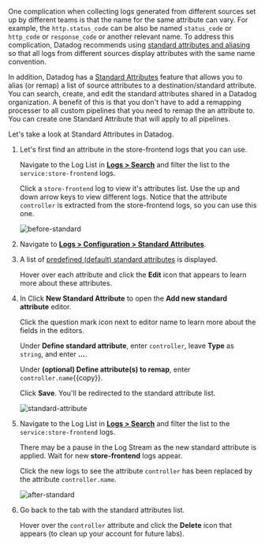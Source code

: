 One complication when collecting logs generated from different sources set up by different teams is that the name for the same attribute can vary. For example, the `http.status_code` can be also be named `status_code` or `http_code` or `response_code` or another relevant name. To address this complication, Datadog recommends using <a href="https://docs.datadoghq.com/logs/processing/attributes_naming_convention/" target="_blank">standard attributes and aliasing</a> so that all logs from different sources display attributes with the same name convention. 

In addition, Datadog has a <a href="https://docs.datadoghq.com/logs/processing/attributes_naming_convention/#standard-attributes-in-log-configuration" target="_blank">Standard Attributes</a> feature that allows you to alias (or remap) a list of source attributes to a destination/standard attribute. You can search, create, and edit the standard attributes shared in a Datadog organization. A benefit of this is that you don't have to add a remapping processer to all custom pipelines that you need to remap the an attribute to. You can create one Standard Attribute that will apply to all pipelines. 

Let's take a look at Standard Attributes in Datadog. 

1. Let's first find an attribute in the store-frontend logs that you can use.

    Navigate to the Log List in <a href="https://app.datadoghq.com/logs" target="_datadog">**Logs > Search**</a> and filter the list to the `service:store-frontend` logs.

    Click a `store-frontend` log to view it's attributes list. Use the up and down arrow keys to view different logs. Notice that the attribute `controller` is extracted from the store-frontend logs, so you can use this one.

    ![before-standard](processlogs/assets/before-standard2.png)

2. Navigate to <a href="https://app.datadoghq.com/logs/pipelines/standard-attributes" target="_datadog">**Logs > Configuration > Standard Attributes**</a>.

3. A list of <a href="https://docs.datadoghq.com/logs/processing/attributes_naming_convention/" target="_blank">predefined (default) standard attributes</a> is displayed.  
    
    Hover over each attribute and click the **Edit** icon that appears to learn more about these attributes. 

4. In Click **New Standard Attribute** to open the **Add new standard attribute** editor.

    Click the question mark icon next to editor name to learn more about the fields in the editors. 

    Under **Define standard attribute**, enter `controller`, leave **Type** as `string`, and enter **...**.

    Under **(optional) Define attribute(s) to remap**, enter `controller.name`{{copy}}.

    Click **Save**. You'll be redirected to the standard attribute list.

    ![standard-attribute](processlogs/assets/standard-attribute.gif)

6. Navigate to the Log List in <a href="https://app.datadoghq.com/logs" target="_datadog">**Logs > Search**</a> and filter the list to the `service:store-frontend` logs.

    There may be a pause in the Log Stream as the new standard attribute is applied. Wait for new **store-frontend** logs appear. 

    Click the new logs to see the attribute `controller` has been replaced by the attribute `controller.name`.

    ![after-standard](processlogs/assets/after-standard2.png)

7. Go back to the tab with the standard attributes list. 

    Hover over the `controller` attribute and click the **Delete** icon that appears (to clean up your account for future labs).

